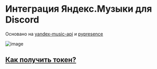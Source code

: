 # Интеграция Яндекс.Музыки для Discord
Основано на [yandex-music-api](https://github.com/MarshalX/yandex-music-api) и [pypresence](https://github.com/qwertyquerty/pypresence)

![image](https://github.com/waitstop/yandex_music_rpc/assets/76593330/e10a54a7-93a7-435f-924e-49eac436bd9e)

## [Как получить токен?](https://yandex-music.readthedocs.io/en/main/token.html)
